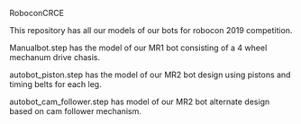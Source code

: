 RoboconCRCE

This repository has all our models of our bots for robocon 2019 competition.

Manualbot.step has the model of our MR1 bot consisting of a 4 wheel mechanum drive chasis.

autobot_piston.step has the model of our MR2 bot design using pistons and timing belts for each leg.

autobot_cam_follower.step has model of our MR2 bot alternate design based on cam follower mechanism.